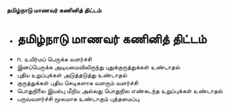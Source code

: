 **தமிழ்நாடு மாணவர் கணினித் திட்டம்**
- # தமிழ்நாடு மாணவர் கணினித் திட்டம்
- n. உயிர்மப் பெருக்க வளர்ச்சி
- இனப்பெருக்க அடியமைவிலிருந்து புதுக்குருத்துக்கள் உண்டாதல்
- புதிய உறுப்புக்கள் அடுத்தடுத்து உண்டாதல்
- குருத்துக்கள் புதிய செடிகளாக வளரும் வளர்ச்சி
- பொதுநிலை இயல்பு மீறிய அல்லது பொதுநில எண்கடந்த உறுப்புக்கள் உண்டாதல்
- பருவவளர்ச்சி மூலமாக உண்டாகும் புத்தமைப்பு.

